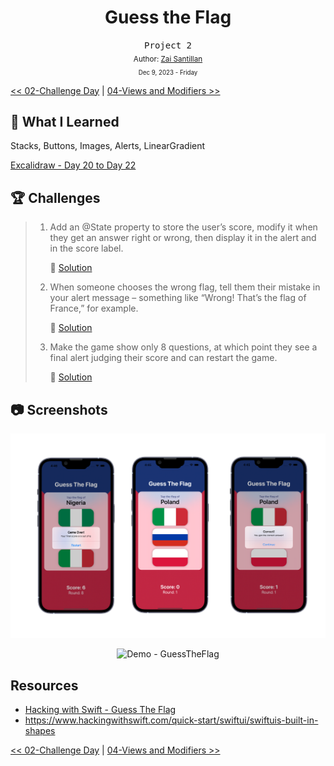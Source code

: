 <div align="center">
  <h1>Guess the Flag</h1>
  <samp>Project 2</samp>
  <br/>

  <sub>
    Author: <a href="https://github.com/plskz" target="_blank">Zai Santillan</a>
    <br>
    <small>Dec 9, 2023 - Friday</small>
  </sub>
</div>

[<< 02-Challenge Day](../02-Challenge%20Day/) | [04-Views and Modifiers >>](../04-Views%20and%20Modifiers/)

## 📝 What I Learned

Stacks, Buttons, Images, Alerts, LinearGradient

[Excalidraw - Day 20 to Day 22](https://dub.sh/plskz-100swiftui-guesstheflag)

## 🏆 Challenges

> 1. Add an @State property to store the user’s score, modify it when they get an answer right or wrong, then display it in the alert and in the score label.
>
>    🔗 [Solution](https://github.com/plskz/100SwiftUI/pull/3/commits/2c56e0973ca07a40e5508a6e195d6da66e671dec)
>
> 1. When someone chooses the wrong flag, tell them their mistake in your alert message – something like “Wrong! That’s the flag of France,” for example.
>
>    🔗 [Solution](https://github.com/plskz/100SwiftUI/pull/3/commits/035cefac091429e331d8fc30fb45fe2a98dc0d38)
>
> 1. Make the game show only 8 questions, at which point they see a final alert judging their score and can restart the game.
>
>    🔗 [Solution](https://github.com/plskz/100SwiftUI/pull/3/commits/40f8648e8a6bfcc98e90c3167797bed2cf8e0117)

## 📷 Screenshots

<div align="center">

![Mockup - GuessTheFlag](./Screenshots/Mockup-GuessTheFlag.png)

![Demo - GuessTheFlag](./Screenshots/Demo%20-%20GuessTheFlag.gif)

</div>

## Resources

- [Hacking with Swift - Guess The Flag](https://www.hackingwithswift.com/books/ios-swiftui/guess-the-flag-wrap-up)
- https://www.hackingwithswift.com/quick-start/swiftui/swiftuis-built-in-shapes

[<< 02-Challenge Day](../02-Challenge%20Day/) | [04-Views and Modifiers >>](../04-Views%20and%20Modifiers/)
